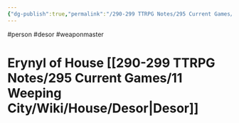 ```yaml
---
{"dg-publish":true,"permalink":"/290-299 TTRPG Notes/295 Current Games/11 Weeping City/Wiki/Person/Erynyl/"}
---
```



#person #desor #weaponmaster 

# Erynyl of House [[290-299 TTRPG Notes/295 Current Games/11 Weeping City/Wiki/House/Desor\|Desor]]